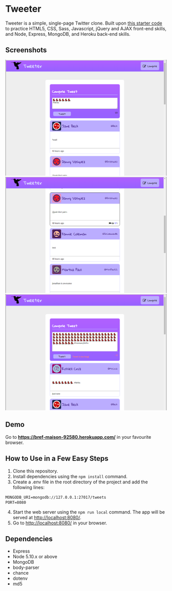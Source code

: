 # Tweeter

Tweeter is a simple, single-page Twitter clone. Built upon [this starter code](https://github.com/lighthouse-labs/tweetr) to practice HTML5, CSS, Sass, Javascript, jQuery and AJAX front-end skills, and Node, Express, MongoDB, and Heroku back-end skills.

## Screenshots

!["Copose a Tweet"](https://github.com/mstop4/tweetr/blob/master/doc/birbs.png)
!["Tweet List"](https://github.com/mstop4/tweetr/blob/master/doc/tweets.png)
!["Tweet is too long!](https://github.com/mstop4/tweetr/blob/master/doc/too-long.png)

## Demo

Go to **https://bref-maison-92580.herokuapp.com/** in your favourite browser.

## How to Use in a Few Easy Steps

1. Clone this repository.
2. Install dependencies using the `npm install` command.
3. Create a .env file in the root directory of the project and add the following lines:
```
MONGODB_URI=mongodb://127.0.0.1:27017/tweets
PORT=8080
```
4. Start the web server using the `npm run local` command. The app will be served at <http://localhost:8080/>.
5. Go to <http://localhost:8080/> in your browser.

## Dependencies

- Express
- Node 5.10.x or above
- MongoDB
- body-parser
- chance
- dotenv
- md5
